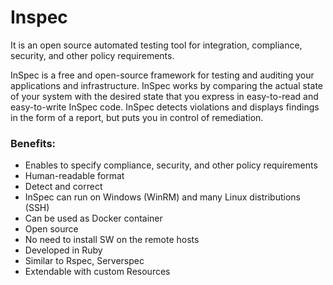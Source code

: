 # Inspec

It is an open source automated testing tool for integration, compliance, security, and other policy requirements.

InSpec is a free and open-source framework for testing and auditing your applications and infrastructure. InSpec works by comparing the actual state of your system with the desired state that you express in easy-to-read and easy-to-write InSpec code. InSpec detects violations and displays findings in the form of a report, but puts you in control of remediation.

### Benefits:
- Enables to specify compliance, security, and other policy requirements
- Human-readable format
- Detect and correct
- InSpec can run on Windows (WinRM) and many Linux distributions (SSH) 
- Can be used as Docker container 
- Open source
- No need to install SW on the remote hosts
- Developed in Ruby
- Similar to Rspec, Serverspec 
- Extendable with custom Resources



